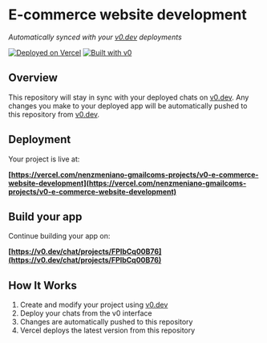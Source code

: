 # E-commerce website development

*Automatically synced with your [v0.dev](https://v0.dev) deployments*

[![Deployed on Vercel](https://img.shields.io/badge/Deployed%20on-Vercel-black?style=for-the-badge&logo=vercel)](https://vercel.com/nenzmeniano-gmailcoms-projects/v0-e-commerce-website-development)
[![Built with v0](https://img.shields.io/badge/Built%20with-v0.dev-black?style=for-the-badge)](https://v0.dev/chat/projects/FPIbCq00B76)

## Overview

This repository will stay in sync with your deployed chats on [v0.dev](https://v0.dev).
Any changes you make to your deployed app will be automatically pushed to this repository from [v0.dev](https://v0.dev).

## Deployment

Your project is live at:

**[https://vercel.com/nenzmeniano-gmailcoms-projects/v0-e-commerce-website-development](https://vercel.com/nenzmeniano-gmailcoms-projects/v0-e-commerce-website-development)**

## Build your app

Continue building your app on:

**[https://v0.dev/chat/projects/FPIbCq00B76](https://v0.dev/chat/projects/FPIbCq00B76)**

## How It Works

1. Create and modify your project using [v0.dev](https://v0.dev)
2. Deploy your chats from the v0 interface
3. Changes are automatically pushed to this repository
4. Vercel deploys the latest version from this repository